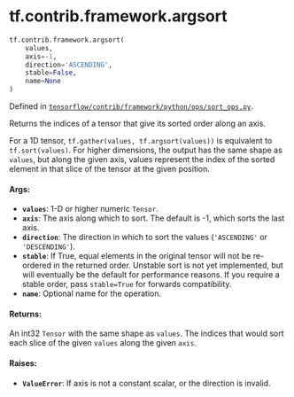 <div itemscope itemtype="http://developers.google.com/ReferenceObject">
<meta itemprop="name" content="tf.contrib.framework.argsort" />
</div>

# tf.contrib.framework.argsort

``` python
tf.contrib.framework.argsort(
    values,
    axis=-1,
    direction='ASCENDING',
    stable=False,
    name=None
)
```



Defined in [`tensorflow/contrib/framework/python/ops/sort_ops.py`](https://www.tensorflow.org/code/tensorflow/contrib/framework/python/ops/sort_ops.py).

Returns the indices of a tensor that give its sorted order along an axis.

For a 1D tensor, `tf.gather(values, tf.argsort(values))` is equivalent to
`tf.sort(values)`. For higher dimensions, the output has the same shape as
`values`, but along the given axis, values represent the index of the sorted
element in that slice of the tensor at the given position.

#### Args:

* <b>`values`</b>: 1-D or higher numeric `Tensor`.
* <b>`axis`</b>: The axis along which to sort. The default is -1, which sorts the last
      axis.
* <b>`direction`</b>: The direction in which to sort the values (`'ASCENDING'` or
      `'DESCENDING'`).
* <b>`stable`</b>: If True, equal elements in the original tensor will not be
      re-ordered in the returned order. Unstable sort is not yet implemented,
      but will eventually be the default for performance reasons. If you
      require a stable order, pass `stable=True` for forwards compatibility.
* <b>`name`</b>: Optional name for the operation.


#### Returns:

An int32 `Tensor` with the same shape as `values`. The indices that would
    sort each slice of the given `values` along the given `axis`.


#### Raises:

* <b>`ValueError`</b>: If axis is not a constant scalar, or the direction is invalid.